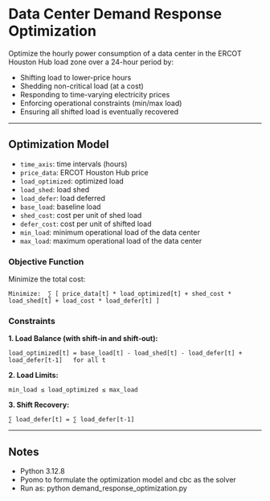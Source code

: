 
# Data Center Demand Response Optimization

Optimize the hourly power consumption of a data center in the ERCOT Houston Hub load zone over a 24-hour period by:

- Shifting load to lower-price hours  
- Shedding non-critical load (at a cost)  
- Responding to time-varying electricity prices  
- Enforcing operational constraints (min/max load)  
- Ensuring all shifted load is eventually recovered

---

## Optimization Model

- `time_axis`: time intervals (hours)
- `price_data`: ERCOT Houston Hub price 
- `load_optimized`: optimized load
- `load_shed`: load shed 
- `load_defer`: load deferred 
- `base_load`: baseline load
- `shed_cost`: cost per unit of shed load
- `defer_cost`: cost per unit of shifted load
- `min_load`: minimum operational load of the data center
- `max_load`: maximum operational load of the data center

### Objective Function

Minimize the total cost:

```
Minimize:  ∑ [ price_data[t] * load_optimized[t] + shed_cost * load_shed[t] + load_cost * load_defer[t] ]
```

### Constraints

**1. Load Balance (with shift-in and shift-out):**

```
load_optimized[t] = base_load[t] - load_shed[t] - load_defer[t] + load_defer[t-1]   for all t
```

**2. Load Limits:**

```
min_load ≤ load_optimized ≤ max_load
```

**3. Shift Recovery:**

```
∑ load_defer[t] = ∑ load_defer[t-1]
```

---

## Notes
- Python 3.12.8
- Pyomo to formulate the optimization model and cbc as the solver
- Run as: python demand_response_optimization.py